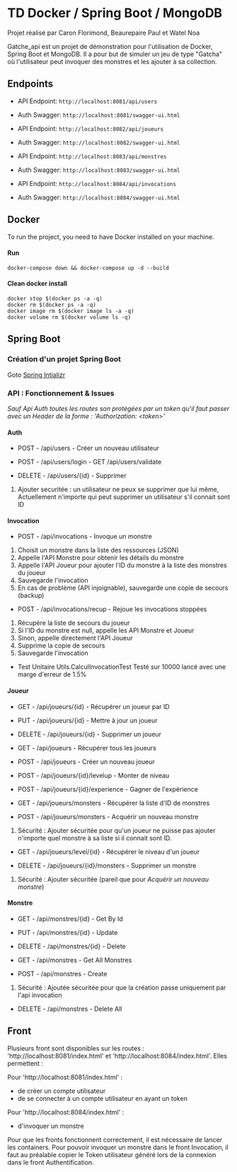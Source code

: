 # TD Docker / Spring Boot / MongoDB

Projet réalisé par Caron Florimond, Beaurepaire Paul et Watel Noa

Gatche_api est un projet de démonstration pour l'utilisation de Docker, Spring Boot et MongoDB.
Il a pour but de simuler un jeu de type "Gatcha" où l'utilisateur peut invoquer des monstres et les ajouter à sa collection.

## Endpoints

- API Endpoint: `http://localhost:8081/api/users`
- Auth Swagger: `http://localhost:8081/swagger-ui.html`

- API Endpoint: `http://localhost:8082/api/joueurs`
- Auth Swagger: `http://localhost:8082/swagger-ui.html`

- API Endpoint: `http://localhost:8083/api/monstres`
- Auth Swagger: `http://localhost:8083/swagger-ui.html`

- API Endpoint: `http://localhost:8084/api/invocations`
- Auth Swagger: `http://localhost:8084/swagger-ui.html`

## Docker

To run the project, you need to have Docker installed on your machine.

#### Run

```shell
docker-compose down && docker-compose up -d --build
```

#### Clean docker install

```shell
docker stop $(docker ps -a -q)
docker rm $(docker ps -a -q)
docker image rm $(docker image ls -a -q)
docker volume rm $(docker volume ls -q)
```

## Spring Boot

### Création d'un projet Spring Boot

Goto [Spring Intializr](https://start.spring.io/)

### API : Fonctionnement & Issues

*Sauf Api Auth toutes les routes son protégées par un token qu'il faut passer avec un Header de la forme : 'Authorization: <token<token>>'*

#### Auth

- POST - /api/users - Créer un nouveau utilisateur

- POST - /api/users/login - GET /api/users/validate

- DELETE - /api/users/{id} - Supprimer
1) Ajouter securitée : un utilisateur ne peux se supprimer que lui même, Actuellement n'importe qui peut supprimer un utilisateur s'il connait sont ID

#### Invocation

- POST - /api/invocations - Invoque un monstre
1) Choisit un monstre dans la liste des ressources (JSON)
2) Appelle l'API Monstre pour obtenir les détails du monstre
3) Appelle l'API Joueur pour ajouter l'ID du monstre à la liste des monstres du joueur
4) Sauvegarde l'invocation
5) En cas de problème (API injoignable), sauvegarde une copie de secours (backup)

- POST - /api/invocations/recup - Rejoue les invocations stoppées
1) Récupère la liste de secours du joueur
2) Si l'ID du monstre est null, appelle les API Monstre et Joueur
3) Sinon, appelle directement l'API Joueur
4) Supprime la copie de secours
5) Sauvegarde l'invocation

- Test Unitaire Utils.CalculInvocationTest
Testé sur 10000 lancé avec une marge d'erreur de 1.5%

#### Joueur

- GET - /api/joueurs/{id} - Récupérer un joueur par ID

- PUT - /api/joueurs/{id} - Mettre à jour un joueur

- DELETE - /api/joueurs/{id} - Supprimer un joueur

- GET - /api/joueurs - Récupérer tous les joueurs

- POST - /api/joueurs - Créer un nouveau joueur

- POST - /api/joueurs/{id}/levelup - Monter de niveau

- POST - /api/joueurs/{id}/experience - Gagner de l'expérience

- GET - /api/joueurs/monsters - Récupérer la liste d'ID de monstres

- POST - /api/joueurs/monsters - Acquérir un nouveau monstre
1) Sécurité : Ajouter sécuritée pour qu'un joueur ne puisse pas ajouter n'importe quel monstre à sa liste si il connait sont ID.

- GET - /api/joueurs/level/{id} - Récupérer le niveau d'un joueur

- DELETE - /api/joueurs/{id}/monsters - Supprimer un monstre
1) Sécurité : Ajouter sécuritée (pareil que pour  *Acquérir un nouveau monstre*)

#### Monstre

- GET - /api/monstres/{id} - Get By Id

- PUT - /api/monstres/{id} - Update

- DELETE - /api/monstres/{id} - Delete

- GET - /api/monstres - Get All Monstres

- POST - /api/monstres - Create
1) Sécurité : Ajoutée sécuritée pour que la création passe uniquement par l'api invocation

- DELETE - /api/monstres - Delete All

## Front
 
Plusieurs front sont disponibles sur les routes : 'http://localhost:8081/index.html' et 'http://localhost:8084/index.html'. Elles permettent :

Pour 'http://localhost:8081/index.html' :

- de créer un compte utilisateur
- de se connecter à un compte utilisateur en ayant un token

Pour 'http://localhost:8084/index.html' :
- d'invoquer un monstre

Pour que les fronts fonctionnent correctement, il est nécessaire de lancer les containers.
Pour pouvoir invoquer un monstre dans le front Invocation, il faut au préalable copier le Token utilisateur généré lors de la connexion dans le front Authentification.

